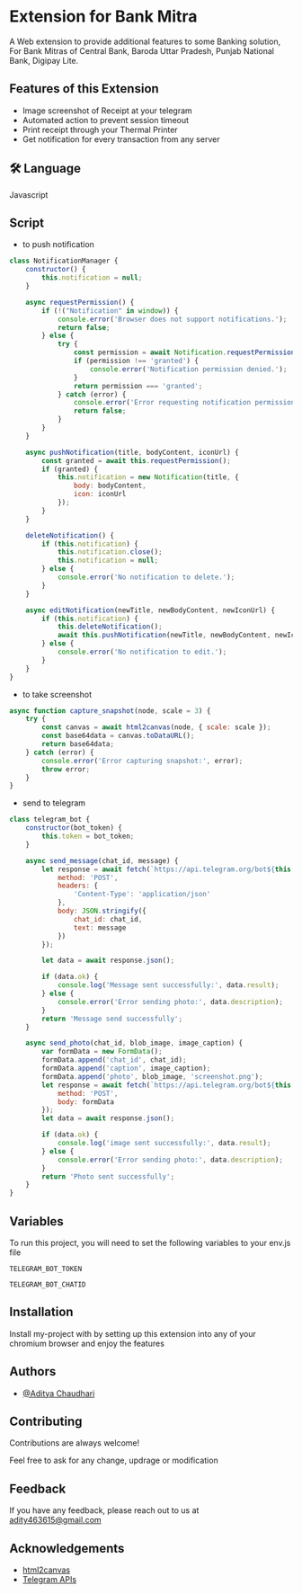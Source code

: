 
# Extension for Bank Mitra
A Web extension to provide additional features to some Banking solution, For Bank Mitras of Central Bank, Baroda Uttar Pradesh, Punjab National Bank, Digipay Lite.


## Features of this Extension

- Image screenshot of Receipt at your telegram
- Automated action to prevent session timeout
- Print receipt through your Thermal Printer
- Get notification for every transaction from any server


## 🛠 Language
Javascript
## Script
- to push notification
```javascript
class NotificationManager {
    constructor() {
        this.notification = null;
    }

    async requestPermission() {
        if (!("Notification" in window)) {
            console.error('Browser does not support notifications.');
            return false;
        } else {
            try {
                const permission = await Notification.requestPermission();
                if (permission !== 'granted') {
                    console.error('Notification permission denied.');
                }
                return permission === 'granted';
            } catch (error) {
                console.error('Error requesting notification permission:', error);
                return false;
            }
        }
    }

    async pushNotification(title, bodyContent, iconUrl) {
        const granted = await this.requestPermission();
        if (granted) {
            this.notification = new Notification(title, {
                body: bodyContent,
                icon: iconUrl
            });
        }
    }

    deleteNotification() {
        if (this.notification) {
            this.notification.close();
            this.notification = null;
        } else {
            console.error('No notification to delete.');
        }
    }

    async editNotification(newTitle, newBodyContent, newIconUrl) {
        if (this.notification) {
            this.deleteNotification();
            await this.pushNotification(newTitle, newBodyContent, newIconUrl);
        } else {
            console.error('No notification to edit.');
        }
    }
}
```

- to take screenshot
```javascript
async function capture_snapshot(node, scale = 3) {
    try {
        const canvas = await html2canvas(node, { scale: scale });
        const base64data = canvas.toDataURL();
        return base64data;
    } catch (error) {
        console.error('Error capturing snapshot:', error);
        throw error;
    }
}
```
- send to telegram
```javascript
class telegram_bot {
    constructor(bot_token) {
        this.token = bot_token;
    }

    async send_message(chat_id, message) {
        let response = await fetch(`https://api.telegram.org/bot${this.token}/sendMessage`, {
            method: 'POST',
            headers: {
                'Content-Type': 'application/json'
            },
            body: JSON.stringify({
                chat_id: chat_id,
                text: message
            })
        });

        let data = await response.json();

        if (data.ok) {
            console.log('Message sent successfully:', data.result);
        } else {
            console.error('Error sending photo:', data.description);
        }
        return 'Message send successfully';
    }

    async send_photo(chat_id, blob_image, image_caption) {
        var formData = new FormData();
        formData.append('chat_id', chat_id);
        formData.append('caption', image_caption);
        formData.append('photo', blob_image, 'screenshot.png');
        let response = await fetch(`https://api.telegram.org/bot${this.token}/sendPhoto`, {
            method: 'POST',
            body: formData
        });
        let data = await response.json();

        if (data.ok) {
            console.log('image sent successfully:', data.result);
        } else {
            console.error('Error sending photo:', data.description);
        }
        return 'Photo sent successfully';
    }
}
```

## Variables

To run this project, you will need to set the following variables to your env.js file

`TELEGRAM_BOT_TOKEN`

`TELEGRAM_BOT_CHATID`


## Installation

Install my-project with by setting up this extension into any of your chromium browser and enjoy the features
  
## Authors

- [@Aditya Chaudhari](https://www.github.com/Byte-Craftsman-Alpha)


## Contributing

Contributions are always welcome!

Feel free to ask for any change, updrage or modification

## Feedback

If you have any feedback, please reach out to us at adity463615@gmail.com

## Acknowledgements

 - [html2canvas](https://html2canvas.hertzen.com/)
 - [Telegram APIs](https://core.telegram.org/)

